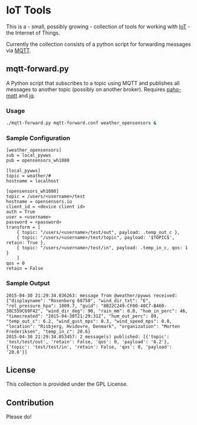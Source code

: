IoT Tools
=============

This is a - small, possibly growing - collection of tools for working with [IoT](http://en.wikipedia.org/wiki/Internet_of_Things) - the Internet of Things.

Currently the collection consists of a python script for forwarding messages via [MQTT](http://mqtt.org/).

## mqtt-forward.py

A Python script that subscribes to a topic using MQTT and publishes all messages to another topic (possibly on another broker).
Requires [paho-mqtt](https://pypi.python.org/pypi/paho-mqtt) and [jq](https://pypi.python.org/pypi/jq/).

### Usage

```bash
./mqtt-forward.py mqtt-forward.conf weather_opensensors &
```

### Sample Configuration

```
[weather_opensensors]
sub = local_pywws
pub = opensensors_wh1080

[local_pywws]
topic = weather/#
hostname = localhost

[opensensors_wh1080]
topic = /users/<username>/test
hostname = opensensors.io
client_id = <device client id>
auth = True
user = <username>
password = <password>
transform = [
    { topic: "/users/<username>/test/out", payload: .temp_out_c },
    { topic: "/users/<username>/test/topic", payload: '$TOPIC$', retain: True },
    { topic: "/users/<username>/test/in", payload: .temp_in_c, qos: 1 }
    ]
qos = 0
retain = False
```

### Sample Output

```
2015-04-30 21:29:34.036263: message from @weather/pywws received: {"displayname": "Rosenborg 68750", "wind_dir_txt": "E", "rel_pressure_hpa": 1009.7, "guid": "8B22C249-CF00-40C7-B460-38C559C69F42", "wind_dir_deg": 90, "rain_mm": 0.0, "hum_in_perc": 46, "timecreated": "2015-04-30T21:29:31Z", "hum_out_perc": 89, "temp_out_c": 6.2, "wind_gust_mps": 0.3, "wind_speed_mps": 0.0, "location": "Risbjerg, Hvidovre, Denmark", "organization": "Morten Frederiksen", "temp_in_c": 20.6}
2015-04-30 21:29:34.053457: 2 message(s) published: [{'topic': 'test/test/out', 'retain': False, 'qos': 0, 'payload': '6.2'}, {'topic': 'test/test/in', 'retain': False, 'qos': 0, 'payload': '20.6'}]
```

## License

This collection is provided under the GPL License.

## Contribution

Please do!
